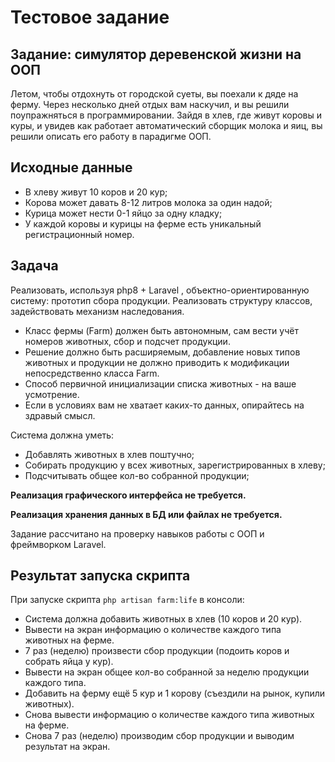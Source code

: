 # Тестовое задание

## **Задание: симулятор деревенской жизни на ООП**

Летом, чтобы отдохнуть от городской суеты, вы поехали к дяде на ферму. Через несколько дней отдых вам наскучил, и вы решили поупражняться в программировании. Зайдя в хлев, где живут коровы и куры, и увидев как работает автоматический сборщик молока и яиц, вы решили описать его работу в парадигме ООП.

## **Исходные данные**

- В хлеву живут 10 коров и 20 кур;
- Корова может давать 8-12 литров молока за один надой;
- Курица может нести 0-1 яйцо за одну кладку;
- У каждой коровы и курицы на ферме есть уникальный регистрационный номер.

## **Задача**

Реализовать, используя php8 + Laravel , объектно-ориентированную систему: прототип сбора продукции. Реализовать структуру классов, задействовать механизм наследования.

- Класс фермы (Farm) должен быть автономным, сам вести учёт номеров животных, сбор и подсчет продукции.
- Решение должно быть расширяемым, добавление новых типов животных и продукции не должно приводить к модификации непосредственно класса Farm.
- Способ первичной инициализации списка животных - на ваше усмотрение.
- Если в условиях вам не хватает каких-то данных, опирайтесь на здравый смысл.
  
Система должна уметь:

- Добавлять животных в хлев поштучно;
- Собирать продукцию у всех животных, зарегистрированных в хлеву;
- Подсчитывать общее кол-во собранной продукции;

**Реализация графического интерфейса не требуется.**

**Реализация хранения данных в БД или файлах не требуется.**

Задание рассчитано на проверку навыков работы с ООП и фреймворком Laravel.

## **Результат запуска скрипта**

При запуске скрипта `php artisan farm:life` в консоли:

- Система должна добавить животных в хлев (10 коров и 20 кур).
- Вывести на экран информацию о количестве каждого типа животных на ферме.
- 7 раз (неделю) произвести сбор продукции (подоить коров и собрать яйца у кур).
- Вывести на экран общее кол-во собранной за неделю продукции каждого типа.
- Добавить на ферму ещё 5 кур и 1 корову (съездили на рынок, купили животных).
- Снова вывести информацию о количестве каждого типа животных на ферме.
- Снова 7 раз (неделю) производим сбор продукции и выводим результат на экран.

